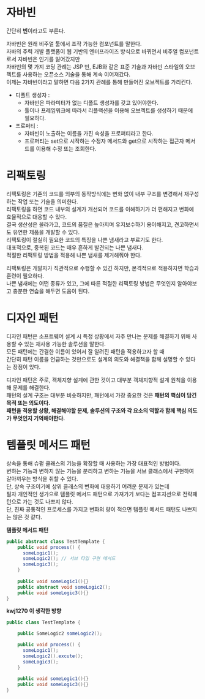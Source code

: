# 자바빈 
 
간단히 **빈**이라고도 부른다.    
  
자바빈은 원래 비주얼 툴에서 조작 가능한 컴포넌트를 말한다.  
자바의 주력 개발 플랫폼이 웹 기반의 엔터프라이즈 방식으로 바뀌면서 비주얼 컴포넌트로서 자바빈은 인기를 잃어갔지만     
자바빈의 몇 가지 코딩 관례는 JSP 빈, EJB와 같은 표준 기술과 자바빈 스타일의 오브젝트를 사용하는 오픈소스 기술을 통해 계속 이어져갔다.   
이제는 자바빈이라고 말하면 다음 2가지 관례를 통해 만들어진 오브젝트를 가리킨다.    

* 디폴트 생성자 :  
    * 자바빈은 파라미터가 없는 디폴트 생성자를 갖고 있어야한다.    
    * 툴이나 프레임워크에 따라서 리플랙션을 이용해 오브젝트를 생성하기 때문에 필요하다.     
* 프로퍼티 : 
    * 자바빈이 노출하는 이름을 가진 속성을 프로퍼티라고 한다.  
    * 프로퍼티는 set으로 시작하는 수정자 메서드와 get으로 시작하는 접근자 메서드를 이용해 수정 또는 조회한다.     
 
# 리팩토링   
리팩토링은 기존의 코드를 외부의 동작방식에는 변화 없이 내부 구조를 변경해서 재구성하는 작업 또는 기술을 의미한다.      
리팩토링을 하면 코드 내부의 설계가 개선되어 코드를 이해하기가 더 편해지고 변화에 효율적으로 대응할 수 있다.         
결국 생산성은 올라가고, 코드의 품질은 높아지며 유지보수하기 용이해지고, 견고하면서도 유연한 제품을 개발할 수 있다.     
리팩토링이 절실히 필요한 코드의 특징을 나쁜 냄새라고 부르기도 한다.     
대표적으로, 중복된 코드는 매우 흔하게 발견되는 나쁜 냄새다.      
적절한 리팩토링 방법을 적용해 나쁜 냄새를 제거해줘야 한다.    
 
리팩토링은 개발자가 직관적으로 수행할 수 있긴 하지만, 본격적으로 적용하자면 학습과 훈련이 필요하다.       
나쁜 냄새에는 어떤 종류가 있고, 그에 따른 적절한 리팩토링 방법은 무엇인지 알아야보고 충분한 연습을 해두면 도움이 된다.   

# 디자인 패턴 

디자인 패턴은 소프트웨어 설계 시 특정 상황에서 자주 만나는 문제를 해결하기 위해 사용할 수 있는 재사용 가능한 솔루션을 말한다.     
모든 패턴에는 간결한 이름이 있어서 잘 알려진 패턴을 적용하고자 할 때     
간단히 패턴 이름을 언급하는 것만으로도 설계의 의도와 해결책을 함께 설명할 수 있다는 장점이 있다.   
  
디자인 패턴은 주로, 객체지향 설계에 관한 것이고 대부분 객체지향적 설계 원칙을 이용해 문제를 해결한다.      
패턴의 설계 구조는 대부분 비슷하지만, 패턴에서 가장 중요한 것은 **패턴의 핵심이 담긴 목적 또는 의도이다.**    
**패턴을 적용할 상황, 해결해야할 문제, 솔루션의 구조와 각 요소의 역할과 함께 핵심 의도가 무엇인지 기억해야한다.**     

# 템플릿 메서드 패턴 
   
상속을 통해 슈펕 클래스의 기능을 확장할 때 사용하는 가장 대표적인 방법이다.     
변하는 기능과 변하지 않는 기능을 분리하고 변하는 기능을 서브 클래스에서 구현하여 갈아끼우는 방식을 취할 수 있다.    
단, 상속 구조이기에 상위 클래스의 변화에 대응하기 어려운 문제가 있는데   
필자 개인적인 생가으로 템플릿 메서드 패턴으로 가져가기 보다는 컴포지션으로 전략패턴으로 가는 것도 나쁘지 않다.     
단, 진짜 공통적인 프로세스를 가지고 변화의 량이 적으면 템플릿 메서드 패턴도 나쁘지는 않은 것 같다.    

**템플릿 메서드 패턴**
```java
public abstract class TestTemplate {
    public void process() {
      someLogic1();   
      someLogic2(); // 서브 타입 구현 메서드 
      someLogic3();   
    }
    
    public void someLogic1(){}  
    public abstract void someLogic2();
    public void someLogic3(){} 
}
```

**kwj1270 이 생각한 방향**
```java
public class TestTemplate {

    public SomeLogic2 someLogic2();

    public void process() {
      someLogic1();   
      someLogic2().excute(); 
      someLogic3();   
    }
    
    public void someLogic1(){}  
    public void someLogic3(){} 
}
```

